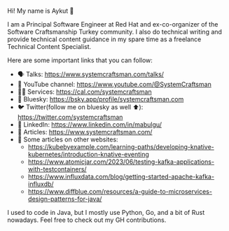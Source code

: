 Hi! My name is Aykut 👋

I am a Principal Software Engineer at Red Hat and ex-co-organizer of the Software Craftsmanship Turkey community.
I also do technical writing and provide technical content guidance in my spare time as a freelance Technical Content Specialist.

Here are some important links that you can follow:

- 🗣️ Talks: https://www.systemcraftsman.com/talks/
- 🎥 YouTube channel: https://www.youtube.com/@SystemCraftsman
- 👨‍🏫 Services: https://cal.com/systemcraftsman
- :butterfly: Bluesky: https://bsky.app/profile/systemcraftsman.com
- 🐦 Twitter(follow me on bluesky as well :arrow_up:): https://twitter.com/systemcraftsman
- 🧳 LinkedIn: https://www.linkedin.com/in/mabulgu/
- 📜 Articles: https://www.systemcraftsman.com/
- 📜 Some articles on other websites:
  - https://kubebyexample.com/learning-paths/developing-knative-kubernetes/introduction-knative-eventing
  - https://www.atomicjar.com/2023/06/testing-kafka-applications-with-testcontainers/
  - https://www.influxdata.com/blog/getting-started-apache-kafka-influxdb/
  - https://www.diffblue.com/resources/a-guide-to-microservices-design-patterns-for-java/


I used to code in Java, but I mostly use Python, Go, and a bit of Rust nowadays. Feel free to check out my GH contributions.
